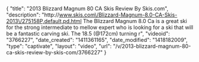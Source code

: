 {
    "title": "2013 Blizzard Magnum 80 CA Skis Review By Skis.com",
    "description": "http:\/\/www.skis.com\/Blizzard-Magnum-8.0-CA-Skis-2013\/275158P,default,pd.html  The Blizzard Magnum 8.0 Ca is a great ski for the strong intermediate to mellow expert who is looking for a ski that will be a fantastic carving ski. The 18.5 (@172cm) turning r",
    "videoid": "3766227",
    "date_created": "1411361165",
    "date_modified": "1418182009",
    "type": "captivate",
    "layout": "video",
    "url": "\/v\/2013-blizzard-magnum-80-ca-skis-review-by-skis-com\/3766227"
}